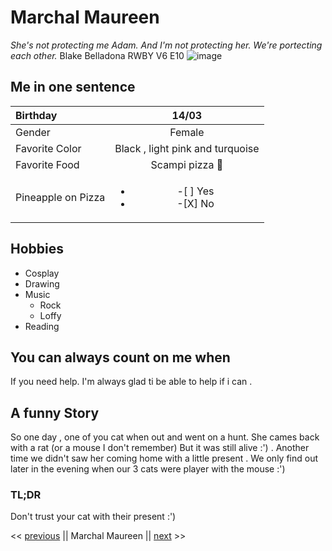 # Marchal Maureen

*She's not protecting me Adam. And I'm not protecting her. We're portecting each other.* Blake Belladona RWBY V6 E10
![image](C:\Users\Maureen\Documents\GitHub\woods\challenge-markdown\photo.jpg)

## Me in one sentence 

| Birthday      |     14/03      |
| :------------ | :-------------: |
| Gender        |     Female     | 
| Favorite Color | Black , light pink and turquoise |
| Favorite Food | Scampi pizza :pizza: |
| Pineapple on Pizza | <ul><li>-[ ] Yes</li> <li>-[X] No</li> </ul> |

## Hobbies

* Cosplay
* Drawing
* Music 
   * Rock
   * Loffy
* Reading

## You can always count on me when 

If you need help. I'm always glad ti be able to help if i can .


## A funny Story

So one day , one of you cat when out and went on a hunt.
She cames back with a rat (or a mouse I don't remember)
But it was still alive :') .
Another time we didn't saw her coming home with a little present . 
We only find out later in the evening when our 3 cats were player with the mouse :') 

### TL;DR
Don't trust your cat with their present :')



<< [previous](https://github.com/Laurent-Jazzon/challenge-markdown/blob/master/challenge-markdown.md) || Marchal Maureen || [next]() >>